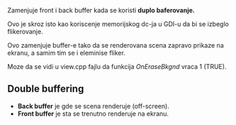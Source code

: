 
Zamenjuje front i back buffer kada se koristi **duplo baferovanje.**

Ovo je skroz isto kao koriscenje memorijskog dc-ja u GDI-u da bi se izbeglo flikerovanje.

Ovo zamenjuje buffer-e tako da se renderovana scena zapravo prikaze na ekranu, a samim tim se i eleminise fliker.

Moze da se vidi u view.cpp fajlu da funkcija *OnEraseBkgnd* vraca 1 (TRUE). 

## Double buffering

- **Back buffer** je gde se scena renderuje (off-screen).
- **Front buffer** je sta se trenutno renderuje na ekranu.
